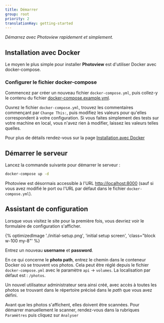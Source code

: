 ```yaml
---
title: Démarrer
group: root
priority: 2
translationKey: getting-started
---
```


_Démarrez avec Photoview rapidement et simplement._

## Installation avec Docker

Le moyen le plus simple pour installer **Photoview** est d'utiliser Docker avec docker-compose.

### Configurer le fichier docker-compose

Commencez par créer un nouveau fichier `docker-compose.yml`, puis collez-y le contenu du fichier [docker-compose.example.yml](https://github.com/photoview/photoview/blob/master/docker-compose.example.yml).

Ouvrez le fichier `docker-compose.yml`, trouvez les commentaires commençant par `Change This:`, puis modifiez les valeurs pour qu'elles correspondent à votre configuration.
Si vous faites simplement des tests sur votre machine en local, vous n'avez rien à modifier, laissez les valeurs telles quelles.

Pour plus de détails rendez-vous sur la page [Installation avec Docker](/fr/docs/installation-docker/)

## Démarrer le serveur

Lancez la commande suivante pour démarrer le serveur :

```bash
docker-compose up -d
```

Photoview est désormais accessible à l'URL [http://localhost:8000](http://localhost:8000) (sauf si vous avez modifié le port ou l'URL par défaut dans le fichier  `docker-compose.yml`).

## Assistant de configuration

Lorsque vous visitez le site pour la première fois, vous devriez voir le formulaire de configuration s'afficher.

{% optimizedImage './initial-setup.png', 'initial setup screen', 'class="block w-100 my-8"' %}

Entrez un nouveau **username** et **password**.

En ce qui concerne le **photo path**, entrez le chemin dans le conteneur Docker où se trouvent vos photos.
Cela peut être réglé depuis le fichier `docker-compose.yml` avec le paramètre `api` -> `volumes`.
La localisation par défaut est : `/photos`.

Un nouvel utilisateur administrateur sera ainsi créé, avec accès à toutes les photos se trouvant dans le répertoire précisé dans le _path_ que vous avez défini.

Avant que les photos s'affichent, elles doivent être scannées. Pour démarrer manuellement le scanner, rendez-vous dans la rubriques `Paramètres` puis cliquez sur `Analyser`
